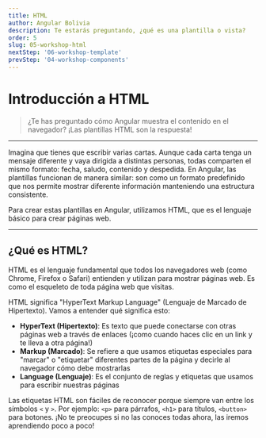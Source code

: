 ```yaml
---
title: HTML
author: Angular Bolivia
description: Te estarás preguntando, ¿qué es una plantilla o vista?
order: 5
slug: 05-workshop-html
nextStep: '06-workshop-template'
prevStep: '04-workshop-components'
---
```


# Introducción a HTML

> ¿Te has preguntado cómo Angular muestra el contenido en el navegador? ¡Las plantillas HTML son la respuesta!

---

Imagina que tienes que escribir varias cartas. Aunque cada carta tenga un mensaje diferente y vaya dirigida a distintas personas, todas comparten el mismo formato: fecha, saludo, contenido y despedida. En Angular, las plantillas funcionan de manera similar: son como un formato predefinido que nos permite mostrar diferente información manteniendo una estructura consistente.

Para crear estas plantillas en Angular, utilizamos HTML, que es el lenguaje básico para crear páginas web.

---

## ¿Qué es HTML?

HTML es el lenguaje fundamental que todos los navegadores web (como Chrome, Firefox o Safari) entienden y utilizan para mostrar páginas web. Es como el esqueleto de toda página web que visitas.

HTML significa "HyperText Markup Language" (Lenguaje de Marcado de Hipertexto). Vamos a entender qué significa esto:

- **HyperText (Hipertexto)**: Es texto que puede conectarse con otras páginas web a través de enlaces (¡como cuando haces clic en un link y te lleva a otra página!)
- **Markup (Marcado)**: Se refiere a que usamos etiquetas especiales para "marcar" o "etiquetar" diferentes partes de la página y decirle al navegador cómo debe mostrarlas
- **Language (Lenguaje)**: Es el conjunto de reglas y etiquetas que usamos para escribir nuestras páginas

Las etiquetas HTML son fáciles de reconocer porque siempre van entre los símbolos `<` y `>`. Por ejemplo: `<p>` para párrafos, `<h1>` para títulos, `<button>` para botones. ¡No te preocupes si no las conoces todas ahora, las iremos aprendiendo poco a poco!
